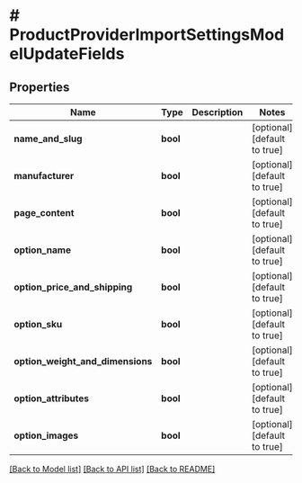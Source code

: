# # ProductProviderImportSettingsModelUpdateFields

## Properties

Name | Type | Description | Notes
------------ | ------------- | ------------- | -------------
**name_and_slug** | **bool** |  | [optional] [default to true]
**manufacturer** | **bool** |  | [optional] [default to true]
**page_content** | **bool** |  | [optional] [default to true]
**option_name** | **bool** |  | [optional] [default to true]
**option_price_and_shipping** | **bool** |  | [optional] [default to true]
**option_sku** | **bool** |  | [optional] [default to true]
**option_weight_and_dimensions** | **bool** |  | [optional] [default to true]
**option_attributes** | **bool** |  | [optional] [default to true]
**option_images** | **bool** |  | [optional] [default to true]

[[Back to Model list]](../../README.md#models) [[Back to API list]](../../README.md#endpoints) [[Back to README]](../../README.md)

